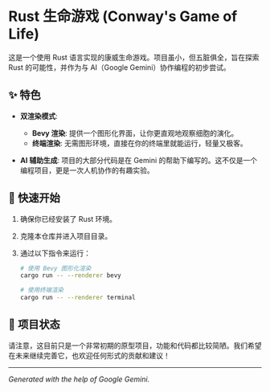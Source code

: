 
# Rust 生命游戏 (Conway's Game of Life)

这是一个使用 Rust 语言实现的康威生命游戏。项目虽小，但五脏俱全，旨在探索 Rust 的可能性，并作为与 AI（Google Gemini）协作编程的初步尝试。

## ✨ 特色

- **双渲染模式**:
  - **Bevy 渲染**: 提供一个图形化界面，让你更直观地观察细胞的演化。
  - **终端渲染**: 无需图形环境，直接在你的终端里就能运行，轻量又极客。

- **AI 辅助生成**: 项目的大部分代码是在 Gemini 的帮助下编写的。这不仅是一个编程项目，更是一次人机协作的有趣实验。

## 🚀 快速开始

1.  确保你已经安装了 Rust 环境。
2.  克隆本仓库并进入项目目录。
3.  通过以下指令来运行：

    ```bash
    # 使用 Bevy 图形化渲染
    cargo run -- --renderer bevy

    # 使用终端渲染
    cargo run -- --renderer terminal
    ```

## 🚧 项目状态

请注意，这目前只是一个非常初期的原型项目，功能和代码都比较简陋。我们希望在未来继续完善它，也欢迎任何形式的贡献和建议！

---

*Generated with the help of Google Gemini.*
